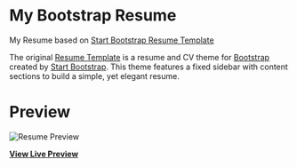# My Bootstrap Resume

My Resume based on  [Start Bootstrap Resume Template](https://startbootstrap.com/template-overviews/resume/)

The original [Resume Template](https://startbootstrap.com/template-overviews/resume/) is a resume and CV theme for [Bootstrap](http://getbootstrap.com/) created by [Start Bootstrap](http://startbootstrap.com/). This theme features a fixed sidebar with content sections to build a simple, yet elegant resume.

# Preview

![Resume Preview](https://santhoshnandha.github.io/img/Resume-FrontPage.png)

**[View Live Preview](https://santhoshnandha.github.io/)**
